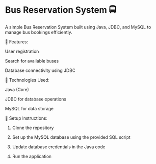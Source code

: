 # Bus Reservation System 🚍

A simple Bus Reservation System built using Java, JDBC, and MySQL to manage bus bookings efficiently.

🔹 Features:

User registration 

Search for available buses

Database connectivity using JDBC


🔹 Technologies Used:

Java (Core)

JDBC for database operations

MySQL for data storage


📌 Setup Instructions:

1. Clone the repository


2. Set up the MySQL database using the provided SQL script


3. Update database credentials in the Java code


4. Run the application

